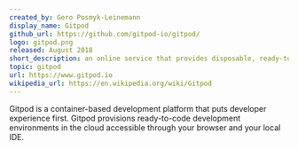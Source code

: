```yaml
---
created_by: Gero Posmyk-Leinemann
display_name: Gitpod
github_url: https://github.com/gitpod-io/gitpod/
logo: gitpod.png
released: August 2018
short_description: an online service that provides disposable, ready-to-code development environments for GitHub projects.
topic: gitpod
url: https://www.gitpod.io
wikipedia_url: https://en.wikipedia.org/wiki/Gitpod
---
```

Gitpod is a container-based development platform that puts developer experience first. Gitpod provisions ready-to-code development environments in the cloud accessible through your browser and your local IDE.
